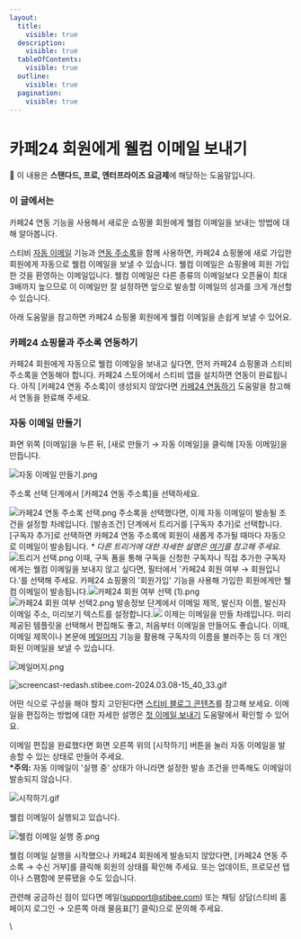 ```yaml
---
layout:
  title:
    visible: true
  description:
    visible: true
  tableOfContents:
    visible: true
  outline:
    visible: true
  pagination:
    visible: true
---
```


# 카페24 회원에게 웰컴 이메일 보내기

💬 이 내용은 **스탠다드, 프로, 엔터프라이즈 요금제**에 해당하는 도움말입니다.

&#x20;

### 이 글에서는 <a href="#h_01hrp1qp5n9reehxxhknmqyy08" id="h_01hrp1qp5n9reehxxhknmqyy08"></a>

카페24 연동 기능을 사용해서 새로운 쇼핑몰 회원에게 웰컴 이메일을 보내는 방법에 대해 알아봅니다.

스티비 [자동 이메일](https://help.stibee.com/hc/ko/articles/4756530166031) 기능과 [연동 주소록](https://help.stibee.com/hc/ko/sections/4734128150543)을 함께 사용하면, 카페24 쇼핑몰에 새로 가입한 회원에게 자동으로 웰컴 이메일을 보낼 수 있습니다. 웰컴 이메일은 쇼핑몰에 회원 가입한 것을 환영하는 이메일입니다. 웰컴 이메일은 다른 종류의 이메일보다 오픈율이 최대 3배까지 높으므로 이 이메일만 잘 설정하면 앞으로 발송할 이메일의 성과를 크게 개선할 수 있습니다.

아래 도움말을 참고하면 카페24 쇼핑몰 회원에게 웰컴 이메일을 손쉽게 보낼 수 있어요.

&#x20;

### 카페24 쇼핑몰과 주소록 연동하기 <a href="#h_01hre9s9frgdt1zdnfkq19p2fb" id="h_01hre9s9frgdt1zdnfkq19p2fb"></a>

카페24 회원에게 자동으로 웰컴 이메일을 보내고 싶다면, 먼저 카페24 쇼핑몰과 스티비 주소록을 연동해야 합니다. 카페24 스토어에서 스티비 앱을 설치하면 연동이 완료됩니다. 아직 \[카페24 연동 주소록]이 생성되지 않았다면 [카페24 연동하기](https://help.stibee.com/hc/ko/articles/4756508473999) 도움말을 참고해서 연동을 완료해 주세요.

&#x20;

### 자동 이메일 만들기 <a href="#h_01hrecxeytk4f2xvsx27gstdaa" id="h_01hrecxeytk4f2xvsx27gstdaa"></a>

화면 위쪽 \[이메일]을 누른 뒤, \[새로 만들기 → 자동 이메일]을 클릭해 \[자동 이메일]을 만듭니다.

![자동 이메일 만들기.png](https://help.stibee.com/hc/article\_attachments/9192762183439)

주소록 선택 단계에서 \[카페24 연동 주소록]을 선택하세요.

![카페24 연동 주소록 선택.png](https://help.stibee.com/hc/article\_attachments/9192793872271) 주소록을 선택했다면, 이제 자동 이메일이 발송될 조건을 설정할 차례입니다. \[발송조건] 단계에서 트리거를 \[구독자 추가]로 선택합니다. \[구독자 추가]로 선택하면 카페24 연동 주소록에 회원이 새롭게 추가될 때마다 자동으로 이메일이 발송됩니다. _\* 다른 트리거에 대한 자세한 설명은_ [_여기_](https://help.stibee.com/hc/ko/articles/4756530141583)_를 참고해 주세요._![트리거 선택.png](https://help.stibee.com/hc/article\_attachments/9192894765327) 이때, 구독 폼을 통해 구독을 신청한 구독자나 직접 추가한 구독자에게는 웰컴 이메일을 보내지 않고 싶다면, 필터에서 '카페24 회원 여부 → 회원입니다.'를 선택해 주세요. 카페24 쇼핑몰의 '회원가입' 기능을 사용해 가입한 회원에게만 웰컴 이메일이 발송됩니다.![카페24 회원 여부 선택 (1).png](https://help.stibee.com/hc/article\_attachments/9193047358991)![카페24 회원 여부 선택2.png](https://help.stibee.com/hc/article\_attachments/9192894767375) 발송정보 단계에서 이메일 제목, 발신자 이름, 발신자 이메일 주소, 미리보기 텍스트를 설정합니다.![](https://help.stibee.com/hc/article\_attachments/9190670342031) 이제는 이메일을 만들 차례입니다. 미리 제공된 템플릿을 선택해서 편집해도 좋고, 처음부터 이메일을 만들어도 좋습니다. 이때, 이메일 제목이나 본문에 [메일머지](https://help.stibee.com/hc/ko/articles/5734981600271) 기능을 활용해 구독자의 이름을 불러주는 등 더 개인화된 이메일을 보낼 수 있습니다.&#x20;

![메일머지.png](https://help.stibee.com/hc/article\_attachments/9193114736271)

![screencast-redash.stibee.com-2024.03.08-15\_40\_33.gif](https://help.stibee.com/hc/article\_attachments/9193116344975)

어떤 식으로 구성을 해야 할지 고민된다면 [스티비 블로그 콘텐츠](https://blog.stibee.com/welcome-email/)를 참고해 보세요. 이메일을 편집하는 방법에 대한 자세한 설명은 [첫 이메일 보내기](https://help.stibee.com/hc/ko/categories/4729723022223) 도움말에서 확인할 수 있어요.&#x20;

&#x20;

이메일 편집을 완료했다면 화면 오른쪽 위의 \[시작하기] 버튼을 눌러 자동 이메일을 발송할 수 있는 상태로 만들어 주세요.\
**\*주의:** 자동 이메일이 '실행 중' 상태가 아니라면 설정한 발송 조건을 만족해도 이메일이 발송되지 않습니다.

![시작하기.gif](https://help.stibee.com/hc/article\_attachments/9193038631055)

&#x20;

웰컴 이메일이 실행되고 있습니다.

![웰컴 이메일 실행 중.png](https://help.stibee.com/hc/article\_attachments/9193038631439)

웰컴 이메일 실행을 시작했으나 카페24 회원에게 발송되지 않았다면, \[카페24 연동 주소록 → 수신 거부]를 클릭해 회원의 상태를 확인해 주세요. 또는 업데이트, 프로모션 탭이나 스팸함에 분류됐을 수도 있습니다.

&#x20;

관련해 궁금하신 점이 있다면 메일([support@stibee.com](mailto:support@stibee.com)) 또는 채팅 상담(스티비 홈페이지 로그인 → 오른쪽 아래 물음표\[?] 클릭)으로 문의해 주세요.

\
